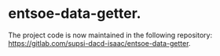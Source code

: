 # entsoe-data-getter.

The project code is now maintained in the following repository: https://gitlab.com/supsi-dacd-isaac/entsoe-data-getter.
